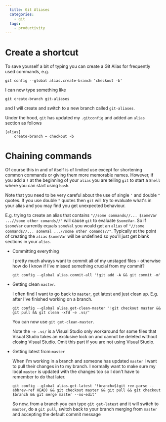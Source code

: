 ```yaml
---
  title: Git Aliases
  categories:
    - git
  tags:
    - productivity
---
```


# Create a shortcut
To save yourself a bit of typing you can create a Git Alias for frequently used commands, e.g.

```shell
git config --global alias.create-branch 'checkout -b'
```

I can now type something like

```shell
git create-branch git-aliases
```

and I will create and switch to a new branch called `git-aliases`.

Under the hood, `git` has updated my `.gitconfig` and added an `alias` section as follows

```
[alias]
	create-branch = checkout -b
```


# Chaining commands
Of course this in and of itself is of limited use except for shortening common commands or giving them more memorable names.
However, if you add a `!` at the beginning of your `alias` you are telling `git` to start a `Shell` where you can start using `bash`.

Note that you need to be very careful about the use of single `'` and double `"` quotes. If you use double `"` quotes then `git` will try to evaluate what's in your alias and you may find you get unexpected behaviour. 

E.g. trying to create an alias that contains `"//some commands//... $someVar ...//some other comands//"` will cause `git` to evaluate `$someVar`. So if `$someVar` currently equals `someVal` you would get an `alias` of  `"//some commands//... someVal ...//some other comands//"`. Typically at the point of creating the `alias` `$someVar` will be undefined so you'll just get blank sections in your `alias`.

* Committing everything

  I pretty much always want to commit all of my unstaged files - otherwise how do I know if I've missed something crucial from my commit?

  ```shell
  git config --global alias.commit-all '!git add -A && git commit -m'
  ```

* Getting clean `master`.

  I often find I want to go back to `master`, get latest and just clean up. E.g. after I've finished working on a branch.

  ```shell
  git config --global alias.get-clean-master '!git checkout master && git pull && git clean -xfd -e .vs/'
  ```

  You can now use `git get-clean-master`.

  Note the `-e .vs/` is a Visual Studio only workaround for some files that Visual Studio takes an exclusive lock on and cannot be deleted without closing Visual Studio. Omit this part if you are not using Visual Studio.

* Getting latest from `master`
  
  When I'm working in a branch and someone has updated `master` I want to pull their changes in to my branch. 
  I normally want to make sure my local `master` is updated with the changes too so I don't have to remember to do that later.
  
  ```shell
  git config --global alias.get-latest '!branch=$(git rev-parse --abbrev-ref HEAD) && git checkout master && git pull && git checkout $branch && git merge master --no-edit'
  ```

  So now, from a branch you can type `git get-latest` and it will switch to `master`, do a `git pull`, switch back to your branch merging from `master` and accepting the default commit message
